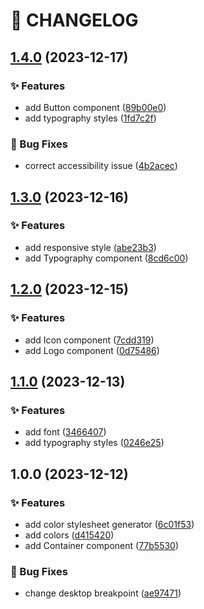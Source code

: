 # 🚦 CHANGELOG

## [1.4.0](https://github.com/HanSeongLee/single-page-design-portfolio/compare/v1.3.0...v1.4.0) (2023-12-17)


### ✨ Features

* add Button component ([89b00e0](https://github.com/HanSeongLee/single-page-design-portfolio/commit/89b00e0da979f7d0027d9215862d00527640a97a))
* add typography styles ([1fd7c2f](https://github.com/HanSeongLee/single-page-design-portfolio/commit/1fd7c2f6a6307610bab3c71e2428a6d80fa01d34))


### 🐛 Bug Fixes

* correct accessibility issue ([4b2acec](https://github.com/HanSeongLee/single-page-design-portfolio/commit/4b2acecd102e25f74c1a15d61701c5be7fb47118))

## [1.3.0](https://github.com/HanSeongLee/single-page-design-portfolio/compare/v1.2.0...v1.3.0) (2023-12-16)


### ✨ Features

* add responsive style ([abe23b3](https://github.com/HanSeongLee/single-page-design-portfolio/commit/abe23b3b1339d142885ff71286c5647b915d3686))
* add Typography component ([8cd6c00](https://github.com/HanSeongLee/single-page-design-portfolio/commit/8cd6c00b4241da9f5d5b1d9e2e446d78b1ef1830))

## [1.2.0](https://github.com/HanSeongLee/single-page-design-portfolio/compare/v1.1.0...v1.2.0) (2023-12-15)


### ✨ Features

* add Icon component ([7cdd319](https://github.com/HanSeongLee/single-page-design-portfolio/commit/7cdd3197129d85e473fa302cba6c77eaa35f0db5))
* add Logo component ([0d75486](https://github.com/HanSeongLee/single-page-design-portfolio/commit/0d754869f0af0dd316c14a88c6e2b2bc4ec83279))

## [1.1.0](https://github.com/HanSeongLee/single-page-design-portfolio/compare/v1.0.0...v1.1.0) (2023-12-13)


### ✨ Features

* add font ([3466407](https://github.com/HanSeongLee/single-page-design-portfolio/commit/3466407903d075c96369e64f557a3ee9253d1875))
* add typography styles ([0246e25](https://github.com/HanSeongLee/single-page-design-portfolio/commit/0246e257c3983b4677ed9cc7e032d8a6790a5697))

## 1.0.0 (2023-12-12)


### ✨ Features

* add color stylesheet generator ([6c01f53](https://github.com/HanSeongLee/single-page-design-portfolio/commit/6c01f531e42efb87aa97fa6b164f8a2b9c18dd43))
* add colors ([d415420](https://github.com/HanSeongLee/single-page-design-portfolio/commit/d415420307a05752ec27842062e823d877b327a0))
* add Container component ([77b5530](https://github.com/HanSeongLee/single-page-design-portfolio/commit/77b553010d2fa9074db3fece62cdff7be74c6c8e))


### 🐛 Bug Fixes

* change desktop breakpoint ([ae97471](https://github.com/HanSeongLee/single-page-design-portfolio/commit/ae9747142ff9458426ecb32d550cf49094551518))
